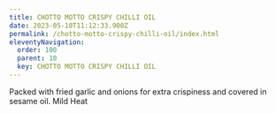 ```yaml
---
title: CHOTTO MOTTO CRISPY CHILLI OIL
date: 2023-05-10T11:12:33.900Z
permalink: /chotto-motto-crispy-chilli-oil/index.html
eleventyNavigation:
  order: 100
  parent: 10
  key: CHOTTO MOTTO CRISPY CHILLI OIL
---
```

Packed with fried garlic and onions for extra crispiness and covered in sesame oil. Mild Heat
